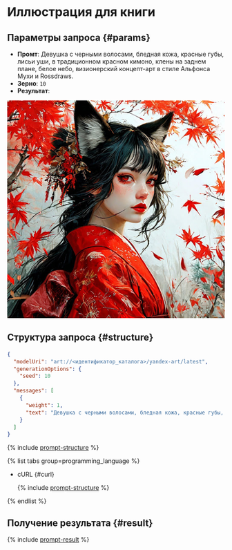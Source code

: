 # Иллюстрация для книги

## Параметры запроса {#params}

* **Промт**: Девушка с черными волосами, бледная кожа, красные губы, лисьи уши, в традиционном красном кимоно, клены на заднем плане, белое небо, визионерский концепт-арт в стиле Альфонса Мухи и Rossdraws.
* **Зерно**: `10`
* **Результат**:

![illustrations-book](../../../_assets/yandexgpt/illustrations-book.jpg)

## Структура запроса {#structure}

```json
{
  "modelUri": "art://<идентификатор_каталога>/yandex-art/latest",
  "generationOptions": {
    "seed": 10
  },
  "messages": [
    {
      "weight": 1,
      "text": "Девушка с черными волосами, бледная кожа, красные губы, лисьи уши, в традиционном красном кимоно, клены на заднем плане, белое небо, визионерский концепт-арт в стиле Альфонса Мухи и Rossdraws"
    }
  ]
}
```

{% include [prompt-structure](../../../_includes/foundation-models/yandexart/api-parameters.md) %}

{% list tabs group=programming_language %}

- cURL {#curl}

  {% include [prompt-structure](../../../_includes/foundation-models/yandexart/prompt-request.md) %}

{% endlist %}

## Получение результата {#result}

{% include [prompt-result](../../../_includes/foundation-models/yandexart/prompt-result.md) %}
